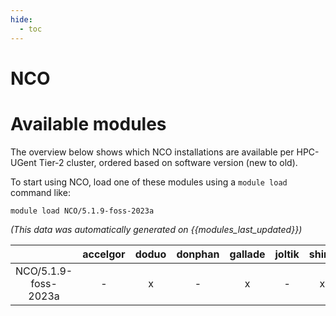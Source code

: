 ```yaml
---
hide:
  - toc
---
```


NCO
===

# Available modules


The overview below shows which NCO installations are available per HPC-UGent Tier-2 cluster, ordered based on software version (new to old).

To start using NCO, load one of these modules using a `module load` command like:

```shell
module load NCO/5.1.9-foss-2023a
```

*(This data was automatically generated on {{modules_last_updated}})*  

| |accelgor|doduo|donphan|gallade|joltik|shinx|
| :---: | :---: | :---: | :---: | :---: | :---: | :---: |
|NCO/5.1.9-foss-2023a|-|x|-|x|-|x|

